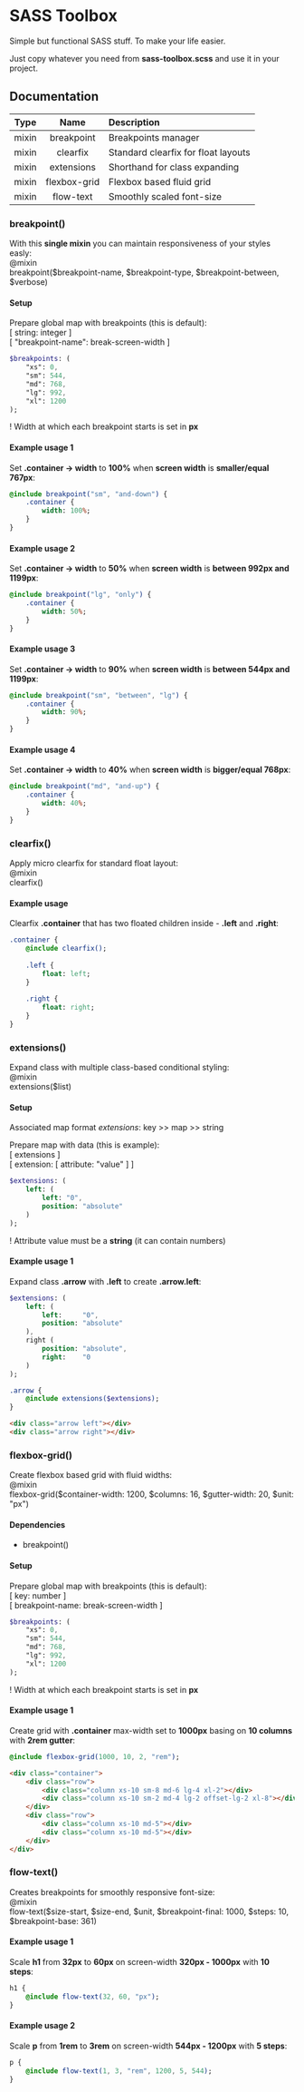 # SASS Toolbox
Simple but functional SASS stuff. To make your life easier.

Just copy whatever you need from **sass-toolbox.scss** and use it in your project.

## Documentation
| Type  | Name         | Description                         |
| :---: | :----------: | :---------------------------------- |
| mixin | breakpoint   | Breakpoints manager                 |
| mixin | clearfix     | Standard clearfix for float layouts |
| mixin | extensions   | Shorthand for class expanding       |
| mixin | flexbox-grid | Flexbox based fluid grid            |
| mixin | flow-text    | Smoothly scaled font-size           |

### breakpoint()
With this **single mixin** you can maintain responsiveness of your styles easly:  
@mixin  
breakpoint($breakpoint-name, $breakpoint-type, $breakpoint-between, $verbose)

#### Setup
Prepare global map with breakpoints (this is default):  
[ string: integer ]  
[ "breakpoint-name": break-screen-width ]
```sass
$breakpoints: (
    "xs": 0,
    "sm": 544,
    "md": 768,
    "lg": 992,
    "xl": 1200
);
```
! Width at which each breakpoint starts is set in **px**

#### Example usage 1
Set **.container -> width** to **100%** when **screen width** is **smaller/equal 767px**:
```sass
@include breakpoint("sm", "and-down") {
    .container {
        width: 100%;
    }
}
```

#### Example usage 2
Set **.container -> width** to **50%** when **screen width** is **between 992px and 1199px**:
```sass
@include breakpoint("lg", "only") {
    .container {
        width: 50%;
    }
}
```

#### Example usage 3
Set **.container -> width** to **90%** when **screen width** is **between 544px and 1199px**:
```sass
@include breakpoint("sm", "between", "lg") {
    .container {
        width: 90%;
    }
}
```

#### Example usage 4
Set **.container -> width** to **40%** when **screen width** is **bigger/equal 768px**:
```sass
@include breakpoint("md", "and-up") {
    .container {
        width: 40%;
    }
}
```

### clearfix()
Apply micro clearfix for standard float layout:  
@mixin  
clearfix()

#### Example usage
Clearfix **.container** that has two floated children inside - **.left** and **.right**:
```sass
.container {
    @include clearfix();
    
    .left {
        float: left;
    }
    
    .right {
        float: right;
    }
}
```

### extensions()
Expand class with multiple class-based conditional styling:  
@mixin  
extensions($list)

#### Setup
Associated map format *extensions*: key >> map >> string

Prepare map with data (this is example):  
[ extensions ]  
[ extension: [ attribute: "value" ] ]
```sass
$extensions: (
    left: (
        left: "0",
        position: "absolute"
    )
);
```
! Attribute value must be a **string** (it can contain numbers)

#### Example usage 1
Expand class **.arrow** with **.left** to create **.arrow.left**:
```sass
$extensions: (
    left: (
        left:     "0",
        position: "absolute"
    ),
    right (
        position: "absolute",
        right:    "0
    )
);

.arrow {
    @include extensions($extensions);
}
```

```html
<div class="arrow left"></div>
<div class="arrow right"></div>
```

### flexbox-grid()
Create flexbox based grid with fluid widths:  
@mixin  
flexbox-grid($container-width: 1200, $columns: 16, $gutter-width: 20, $unit: "px")

#### Dependencies
* breakpoint()

#### Setup
Prepare global map with breakpoints (this is default):  
[ key: number ]  
[ breakpoint-name: break-screen-width ]
```sass
$breakpoints: (
    "xs": 0,
    "sm": 544,
    "md": 768,
    "lg": 992,
    "xl": 1200
);
```
! Width at which each breakpoint starts is set in **px**

#### Example usage 1
Create grid with **.container** max-width set to **1000px** basing on **10 columns** with **2rem gutter**:
```sass
@include flexbox-grid(1000, 10, 2, "rem");
```

```html
<div class="container">
    <div class="row">
        <div class="column xs-10 sm-8 md-6 lg-4 xl-2"></div>
        <div class="column xs-10 sm-2 md-4 lg-2 offset-lg-2 xl-8"></div>
    </div>
    <div class="row">
        <div class="column xs-10 md-5"></div>
        <div class="column xs-10 md-5"></div>
    </div>
</div>
```

### flow-text()
Creates breakpoints for smoothly responsive font-size:  
@mixin  
flow-text($size-start, $size-end, $unit, $breakpoint-final: 1000, $steps: 10, $breakpoint-base: 361)

#### Example usage 1
Scale **h1** from **32px** to **60px** on screen-width **320px - 1000px** with **10 steps**:
```sass
h1 {
    @include flow-text(32, 60, "px");
}
```

#### Example usage 2
Scale **p** from **1rem** to **3rem** on screen-width **544px - 1200px** with **5 steps**:
```sass
p {
    @include flow-text(1, 3, "rem", 1200, 5, 544);
}
```